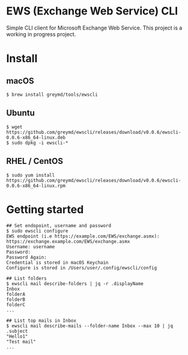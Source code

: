 # EWS (Exchange Web Service) CLI

Simple CLI client for Microsoft Exchange Web Service.
This project is a working in progress project.

# Install

## macOS

```
$ brew install greymd/tools/ewscli
```

## Ubuntu

```
$ wget https://github.com/greymd/ewscli/releases/download/v0.0.6/ewscli-0.0.6-x86_64-linux.deb
$ sudo dpkg -i ewscli-*
```

## RHEL / CentOS

```
$ sudo yum install https://github.com/greymd/ewscli/releases/download/v0.0.6/ewscli-0.0.6-x86_64-linux.rpm
```

# Getting started

```
## Set endopoint, username and password
$ sudo ewscli configure
EWS endpoint (i.e https://example.com/EWS/exchange.asmx): https://exchange.example.com/EWS/exchange.asmx
Username: username
Password:
Password Again:
Credential is stored in macOS Keychain
Configure is stored in /Users/user/.config/ewscli/config

## List folders
$ ewscli mail describe-folders | jq -r .displayName
Inbox
folderA
folderB
folderC
...

## List top mails in Inbox
$ ewscli mail describe-mails --folder-name Inbox --max 10 | jq .subject
"Hello1"
"Test mail"
...
```
